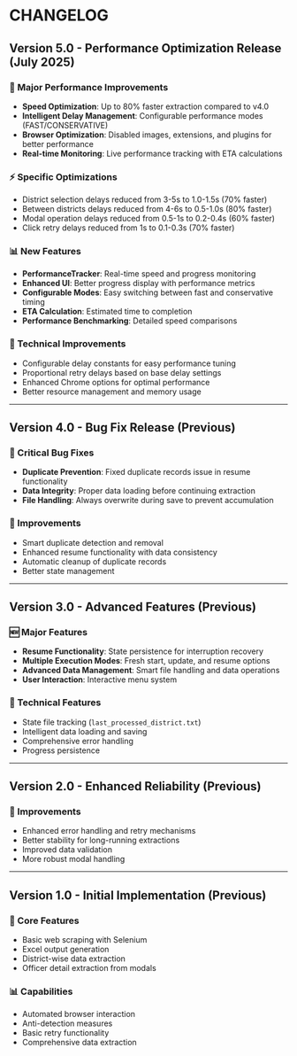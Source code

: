 # CHANGELOG

## Version 5.0 - Performance Optimization Release (July 2025)

### 🚀 Major Performance Improvements
- **Speed Optimization**: Up to 80% faster extraction compared to v4.0
- **Intelligent Delay Management**: Configurable performance modes (FAST/CONSERVATIVE)
- **Browser Optimization**: Disabled images, extensions, and plugins for better performance
- **Real-time Monitoring**: Live performance tracking with ETA calculations

### ⚡ Specific Optimizations
- District selection delays reduced from 3-5s to 1.0-1.5s (70% faster)
- Between districts delays reduced from 4-6s to 0.5-1.0s (80% faster)
- Modal operation delays reduced from 0.5-1s to 0.2-0.4s (60% faster)
- Click retry delays reduced from 1s to 0.1-0.3s (70% faster)

### 📊 New Features
- **PerformanceTracker**: Real-time speed and progress monitoring
- **Enhanced UI**: Better progress display with performance metrics
- **Configurable Modes**: Easy switching between fast and conservative timing
- **ETA Calculation**: Estimated time to completion
- **Performance Benchmarking**: Detailed speed comparisons

### 🔧 Technical Improvements
- Configurable delay constants for easy performance tuning
- Proportional retry delays based on base delay settings
- Enhanced Chrome options for optimal performance
- Better resource management and memory usage

---

## Version 4.0 - Bug Fix Release (Previous)

### 🐛 Critical Bug Fixes
- **Duplicate Prevention**: Fixed duplicate records issue in resume functionality
- **Data Integrity**: Proper data loading before continuing extraction
- **File Handling**: Always overwrite during save to prevent accumulation

### 🔧 Improvements
- Smart duplicate detection and removal
- Enhanced resume functionality with data consistency
- Automatic cleanup of duplicate records
- Better state management

---

## Version 3.0 - Advanced Features (Previous)

### 🆕 Major Features
- **Resume Functionality**: State persistence for interruption recovery
- **Multiple Execution Modes**: Fresh start, update, and resume options
- **Advanced Data Management**: Smart file handling and data operations
- **User Interaction**: Interactive menu system

### 🔧 Technical Features
- State file tracking (`last_processed_district.txt`)
- Intelligent data loading and saving
- Comprehensive error handling
- Progress persistence

---

## Version 2.0 - Enhanced Reliability (Previous)

### 🔧 Improvements
- Enhanced error handling and retry mechanisms
- Better stability for long-running extractions
- Improved data validation
- More robust modal handling

---

## Version 1.0 - Initial Implementation (Previous)

### 🎯 Core Features
- Basic web scraping with Selenium
- Excel output generation
- District-wise data extraction
- Officer detail extraction from modals

### 📊 Capabilities
- Automated browser interaction
- Anti-detection measures
- Basic retry functionality
- Comprehensive data extraction
